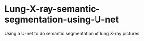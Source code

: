 # Lung-X-ray-semantic-segmentation-using-U-net
Using a U-net to do semantic segmentation of lung X-ray pictures
